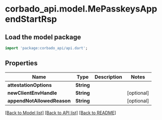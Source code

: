 # corbado_api.model.MePasskeysAppendStartRsp

## Load the model package
```dart
import 'package:corbado_api/api.dart';
```

## Properties
Name | Type | Description | Notes
------------ | ------------- | ------------- | -------------
**attestationOptions** | **String** |  | 
**newClientEnvHandle** | **String** |  | [optional] 
**appendNotAllowedReason** | **String** |  | [optional] 

[[Back to Model list]](../README.md#documentation-for-models) [[Back to API list]](../README.md#documentation-for-api-endpoints) [[Back to README]](../README.md)


